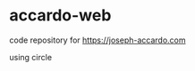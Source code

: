 # accardo-web

<!-- ![](https://github.com/accardo-art/accardo-web/workflows/build/badge.svg) -->

code repository for https://joseph-accardo.com

using circle
